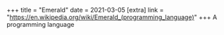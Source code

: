 +++
title = "Emerald"
date = 2021-03-05
[extra]
link = "https://en.wikipedia.org/wiki/Emerald_(programming_language)"
+++
A programming language


